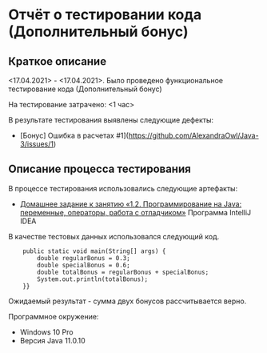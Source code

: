# Отчёт о тестировании кода (Дополнительный бонус)

## Краткое описание

<17.04.2021> - <17.04.2021>. Было проведено функциональное тестирование кода (Дополнительный бонус)

На тестирование затрачено: <1 час>

В результате тестирования выявлены следующие дефекты:
* [Бонус] Ошибка в расчетах #1](https://github.com/AlexandraOwl/Java-3/issues/1)

## Описание процесса тестирования

В процессе тестирования использовались следующие артефакты:
* [Домашнее задание к занятию «1.2. Программирование на Java: переменные, операторы, работа с отладчиком»](https://github.com/netology-code/javaqa-homeworks/tree/master/programming)
Программа IntelliJ IDEA

В качестве тестовых данных использовался следующий код.

```public class Main {
    public static void main(String[] args) {
        double regularBonus = 0.3;
        double specialBonus = 0.6;
        double totalBonus = regularBonus + specialBonus;
        System.out.println(totalBonus);
    }}
```
Ожидаемый результат - сумма двух бонусов рассчитывается верно.

Программное окружение:
* Windows 10 Pro
* Версия Java 11.0.10

